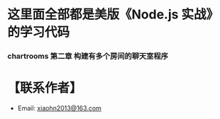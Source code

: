 # 这里面全部都是美版《Node.js 实战》的学习代码

### chartrooms 第二章 构建有多个房间的聊天室程序


# 【联系作者】
* Email: <xiaohn2013@163.com>